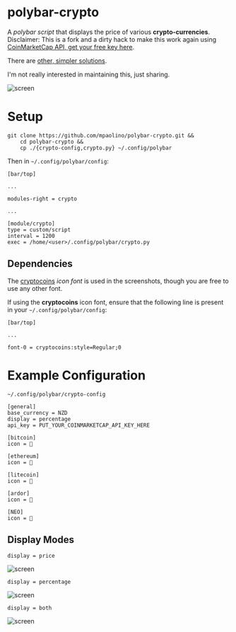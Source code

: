 # polybar-crypto
A *polybar script* that displays the price of various **crypto-currencies**.
Disclaimer: This is a fork and a dirty hack to make this work again using [CoinMarketCap API, get your free key here](https://coinmarketcap.com/api/).

There are [other, simpler solutions](https://github.com/polybar/polybar-scripts/tree/master/polybar-scripts/ticker-crypto).

I'm not really interested in maintaining this, just sharing.


![screen](https://user-images.githubusercontent.com/24377188/31326832-34dd06de-ad27-11e7-908f-9e7d72398eb7.jpg)



# Setup
```
git clone https://github.com/mpaolino/polybar-crypto.git &&
    cd polybar-crypto &&
    cp ./{crypto-config,crypto.py} ~/.config/polybar
```

Then in `~/.config/polybar/config`:

```
[bar/top]

...

modules-right = crypto

...

[module/crypto]
type = custom/script
interval = 1200
exec = /home/<user>/.config/polybar/crypto.py

```

## Dependencies
The [cryptocoins](https://github.com/allienworks/cryptocoins) *icon font* is used in the screenshots, though you are free to use any other font.

If using the **cryptocoins** icon font, ensure that the following line is present in your `~/.config/polybar/config`:

```
[bar/top]

...

font-0 = cryptocoins:style=Regular;0
```

# Example Configuration

`~/.config/polybar/crypto-config`
```
[general]
base_currency = NZD
display = percentage
api_key = PUT_YOUR_COINMARKETCAP_API_KEY_HERE

[bitcoin]
icon = 

[ethereum]
icon = 

[litecoin]
icon = 

[ardor]
icon = 

[NEO]
icon = 
```

## Display Modes

`display = price`

![screen](https://user-images.githubusercontent.com/24377188/31331319-4ef14406-ad3e-11e7-9242-12440ef96774.jpg)

`display = percentage`

![screen](https://user-images.githubusercontent.com/24377188/31331342-65e40428-ad3e-11e7-88e0-3b87921805c7.jpg)

`display = both`

![screen](https://user-images.githubusercontent.com/24377188/31331368-80faac76-ad3e-11e7-9977-e86b1eebe401.jpg)
